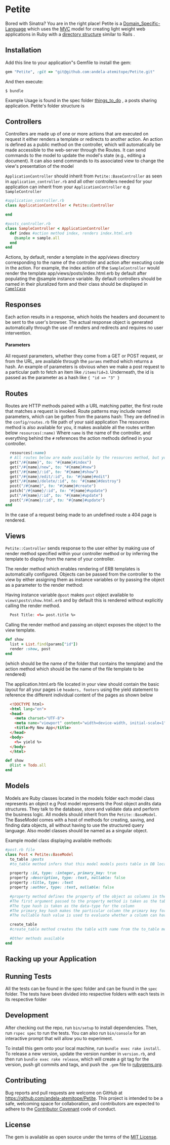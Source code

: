 # Petite


Bored with Sinatra? You are in the right place!
Petite is a [Domain_Specific-Language](http://en.wikipedia.org/wiki/Domain-specific_language) which uses the [MVC](https://en.wikipedia.org/wiki/Model%E2%80%93view%E2%80%93controller) model for creating light weight web applications in Ruby with a [directory structure](http://www.tutorialspoint.com/ruby-on-rails/rails-directory-structure.htm) similar to Rails .

## Installation

Add this line to your application"s Gemfile to install the gem:

```ruby
gem "Petite", :git => "git@github.com:andela-atemitope/Petite.git"
```

And then execute:

    $ bundle

Example Usage is found in the spec folder [things_to_do]() , a posts sharing application.
Petite's folder structure is

## Controllers

Controllers are made up of one or more actions that are executed on request it either renders a template or redirects to another action. An action is defined as a public method on the controller, which will automatically be made accessible to the web-server through the Routes. It can send commands to the model to update the model's state (e.g., editing a document). It can also send commands to its associated view to change the view's presentation of the model

`ApplicationController` should inherit from `Petite::BaseController` as seen in `application_controller.rb`
and all other controllers needed for your application can inherit from your `ApplicationController`  e.g  `SampleController`

```ruby
#application_controller.rb
class ApplicationController < Petite::Controller

end

#posts_controller.rb
class SampleController < ApplicationController
  def index #action method index, renders index.html.erb
    @sample = sample.all
  end
end
```

Actions, by default, render a template in the app/views directory corresponding to the name of the controller and action after executing code in the action. For example, the index action of the `SampleController` would render the template app/views/posts/index.html.erb by default after populating the @sample instance variable. By default controllers should be named in their pluralized form and their class should be displayed in [`CamelCase`](https://en.wikipedia.org/wiki/CamelCase)



## Responses

Each action results in a response, which holds the headers and document to be sent to the user's browser. The actual response object is generated automatically through the use of renders and redirects and requires no user intervention.


#### Parameters

All request parameters, whether they come from a GET or POST request, or from the URL, are available through the `params` method which returns a hash.  An example of parameters is obvious when we make a post request to a particular path to fetch an item like `/items?id=3`. Underneath, the id is passed as the parameter as a hash like ``{ "id => "3" }``


## Routes

Routes are HTTP methods paired with a URL matching patter, the first route that matches a request is invoked.
Route patterns may include named parameters, which can be gotten from the params hash:
They are defined in the `config/routes.rb` file path of your said application
The resources method is also available for you, it makes available all the routes written below `resources(:name)`
Where `name` is the name of the controller, and everything behind the `#` references the action methods defined in your controller.

```ruby
  resources(:name)
  # All routes below are made available by the resources method, but you have to define the methods in your controller.
  get("/#{name}", to: "#{name}#index")
  get("/#{name}/new", to: "#{name}#new")
  get("/#{name}/:id", to: "#{name}#show")
  get("/#{name}/edit/:id", to: "#{name}#edit")
  get("/#{name}/delete/:id", to: "#{name}#destroy")
  post("/#{name}", to: "#{name}#create")
  patch("/#{name}/:id", to: "#{name}#update")
  put("/#{name}/:id", to: "#{name}#update")
  post("/#{name}/:id", to: "#{name}#update")
end
```

In the case of a request being made to an undefined route a 404 page is rendered.

## Views

`Petite::Controller` sends response to the user either by making use of render method specified within your controller method or by inferring the template to display from the name of your controller.

The render method which enables rendering of ERB templates is automatically configured.
Objects can be passed from the controller to the view by either assigning them as instance variables or by passing the object as a parameter to the render method:

Having instance variable `@post` makes `post` object available to `views\posts\show.html.erb` and by default this is rendered without explicitly calling the render method.


```html
  Post Title: <%= post.title %>
```

Calling the render method and passing an object exposes the object to the view template.

```ruby
def show
  list = List.find(params["id"])
  render :show, post
end
```
(which should be the name of the folder that contains the template) and the action method which should be the name of the file template to be rendered)


The application.html.erb file located in your view should contain the basic layout for all your pages i.e `headers, footers` using the yield statement to reference the different individual content of the pages as shown below
```html
  <!DOCTYPE html>
  <html lang="en">
  <head>
    <meta charset="UTF-8">
    <meta name="viewport" content="width=device-width, initial-scale=1">
    <title>My New App</title>
  </head>
  <body>
    <%= yield %>
  </body>
  </html>
```
```ruby
def show
  @list = Todo.all
end
```



<!-- If render is called twice a DoubleRenderError is raised. -->

## Models

Models are Ruby classes located in the models folder each model class represents an object e.g Post model represents the Post object andits data structures. They talk to the database, store and validate data and perform the business logic.
All models should inherit from the `Petite::BaseModel`. The BaseModel comes with a host of methods for creating, saving, and finding data objects, all without having to use the structured query language. Also model classes should be named as a singular object.

Example model class displaying available methods:

```ruby
#post.rb file
class Post < Petite::BaseModel
  to_table :posts
  #to_table method infers that this model models posts table in DB located in db/app.sqlite3

  property :id, type: :integer, primary_key: true
  property :description, type: :text, nullable: false
  property :title, type: :text
  property :author, type: :text, nullable: false

  #property method defines the property of the object as columns in the posts table.
  #The first argument passed to the property method is taken as the table column name
  #The type hash is taken as the data-type for the column
  #The primary_key hash makes the particular column the primary key for the table
  #The nullable hash value is used to evaluate whether a column can have a null value or not

  create_table
  #create_table method creates the table with name from the to_table method and with the given properties above if it does not exist

  #Other methods available
end
```

## Racking up your Application


## Running Tests

All the tests can be found in the spec folder and can be found in the `spec` folder. The tests have been divided into respective folders with each tests in its respective folder

## Development

After checking out the repo, run `bin/setup` to install dependencies. Then, run `rspec spec` to run the tests. You can also run `bin/console` for an interactive prompt that will allow you to experiment.

To install this gem onto your local machine, run `bundle exec rake install`. To release a new version, update the version number in `version.rb`, and then run `bundle exec rake release`, which will create a git tag for the version, push git commits and tags, and push the `.gem` file to [rubygems.org](https://rubygems.org).

## Contributing

Bug reports and pull requests are welcome on GitHub at https://github.com/andela-atemitope/Petite. This project is intended to be a safe, welcoming space for collaboration, and contributors are expected to adhere to the [Contributor Covenant](contributor-covenant.org) code of conduct.


## License

The gem is available as open source under the terms of the [MIT License](http://opensource.org/licenses/MIT).
